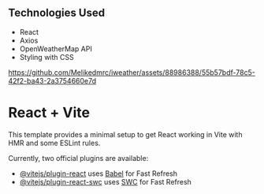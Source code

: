## Technologies Used

- React
- Axios
- OpenWeatherMap API
- Styling with CSS


https://github.com/Melikedmrc/iweather/assets/88986388/55b57bdf-78c5-42f2-ba43-2a3754660e7d



# React + Vite

This template provides a minimal setup to get React working in Vite with HMR and some ESLint rules.

Currently, two official plugins are available:

- [@vitejs/plugin-react](https://github.com/vitejs/vite-plugin-react/blob/main/packages/plugin-react/README.md) uses [Babel](https://babeljs.io/) for Fast Refresh
- [@vitejs/plugin-react-swc](https://github.com/vitejs/vite-plugin-react-swc) uses [SWC](https://swc.rs/) for Fast Refresh

